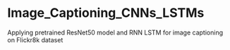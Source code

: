 # Image_Captioning_CNNs_LSTMs
Applying pretrained ResNet50 model and RNN LSTM for image captioning on Flickr8k dataset
